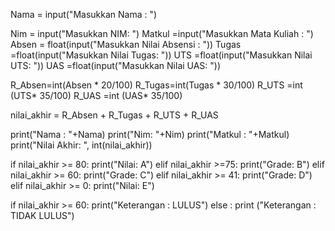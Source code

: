 Nama = input("Masukkan Nama : ")

Nim = input("Masukkan NIM: ")
Matkul =input("Masukkan Mata Kuliah : ")
Absen = float(input("Masukkan Nilai Absensi : "))
Tugas =float(input("Masukkan Nilai Tugas: "))
UTS =float(input("Masukkan Nilai UTS: "))
UAS =float(input("Masukkan Nilai UAS: "))

R_Absen=int(Absen * 20/100)
R_Tugas=int(Tugas * 30/100)
R_UTS =int (UTS* 35/100)
R_UAS =int (UAS* 35/100)

nilai_akhir = R_Absen + R_Tugas + R_UTS + R_UAS

print("Nama : "+Nama)
print("Nim: "+Nim)
print("Matkul : "+Matkul)
print("Nilai Akhir: ", int(nilai_akhir))

if nilai_akhir >= 80:
    print("Nilai: A")
elif nilai_akhir >=75:
    print("Grade: B")
elif nilai_akhir >= 60:
    print("Grade: C")
elif nilai_akhir >= 41:
    print("Grade: D")
elif nilai_akhir >= 0:
    print("Nilai: E")

if nilai_akhir >= 60:
    print("Keterangan : LULUS")
else :
    print ("Keterangan : TIDAK LULUS")

